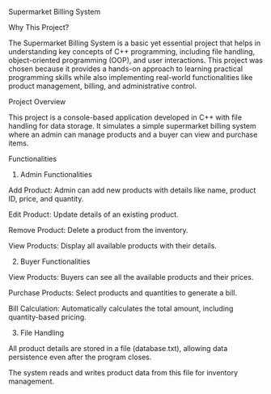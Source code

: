 Supermarket Billing System

Why This Project?

The Supermarket Billing System is a basic yet essential project that helps in understanding key concepts of C++ programming, including file handling, object-oriented programming (OOP), and user interactions. This project was chosen because it provides a hands-on approach to learning practical programming skills while also implementing real-world functionalities like product management, billing, and administrative control.

Project Overview

This project is a console-based application developed in C++ with file handling for data storage. It simulates a simple supermarket billing system where an admin can manage products and a buyer can view and purchase items.

Functionalities

1. Admin Functionalities

Add Product: Admin can add new products with details like name, product ID, price, and quantity.

Edit Product: Update details of an existing product.

Remove Product: Delete a product from the inventory.

View Products: Display all available products with their details.

2. Buyer Functionalities

View Products: Buyers can see all the available products and their prices.

Purchase Products: Select products and quantities to generate a bill.

Bill Calculation: Automatically calculates the total amount, including quantity-based pricing.

3. File Handling

All product details are stored in a file (database.txt), allowing data persistence even after the program closes.

The system reads and writes product data from this file for inventory management.

